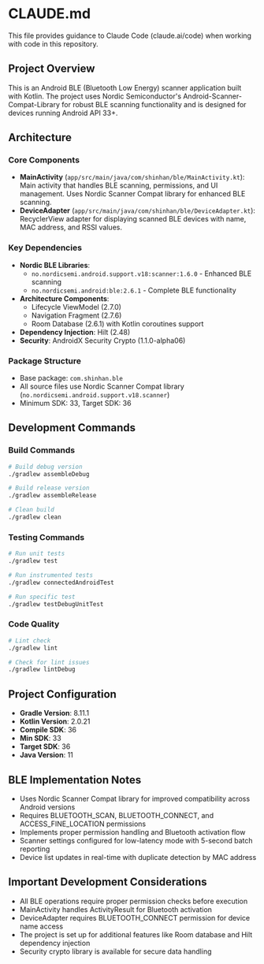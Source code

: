 # CLAUDE.md

This file provides guidance to Claude Code (claude.ai/code) when working with code in this repository.

## Project Overview

This is an Android BLE (Bluetooth Low Energy) scanner application built with Kotlin. The project uses Nordic Semiconductor's Android-Scanner-Compat-Library for robust BLE scanning functionality and is designed for devices running Android API 33+.

## Architecture

### Core Components
- **MainActivity** (`app/src/main/java/com/shinhan/ble/MainActivity.kt`): Main activity that handles BLE scanning, permissions, and UI management. Uses Nordic Scanner Compat library for enhanced BLE scanning.
- **DeviceAdapter** (`app/src/main/java/com/shinhan/ble/DeviceAdapter.kt`): RecyclerView adapter for displaying scanned BLE devices with name, MAC address, and RSSI values.

### Key Dependencies
- **Nordic BLE Libraries**: 
  - `no.nordicsemi.android.support.v18:scanner:1.6.0` - Enhanced BLE scanning
  - `no.nordicsemi.android:ble:2.6.1` - Complete BLE functionality
- **Architecture Components**: 
  - Lifecycle ViewModel (2.7.0)
  - Navigation Fragment (2.7.6)
  - Room Database (2.6.1) with Kotlin coroutines support
- **Dependency Injection**: Hilt (2.48)
- **Security**: AndroidX Security Crypto (1.1.0-alpha06)

### Package Structure
- Base package: `com.shinhan.ble`
- All source files use Nordic Scanner Compat library (`no.nordicsemi.android.support.v18.scanner`)
- Minimum SDK: 33, Target SDK: 36

## Development Commands

### Build Commands
```bash
# Build debug version
./gradlew assembleDebug

# Build release version
./gradlew assembleRelease

# Clean build
./gradlew clean
```

### Testing Commands
```bash
# Run unit tests
./gradlew test

# Run instrumented tests
./gradlew connectedAndroidTest

# Run specific test
./gradlew testDebugUnitTest
```

### Code Quality
```bash
# Lint check
./gradlew lint

# Check for lint issues
./gradlew lintDebug
```

## Project Configuration

- **Gradle Version**: 8.11.1
- **Kotlin Version**: 2.0.21
- **Compile SDK**: 36
- **Min SDK**: 33
- **Target SDK**: 36
- **Java Version**: 11

## BLE Implementation Notes

- Uses Nordic Scanner Compat library for improved compatibility across Android versions
- Requires BLUETOOTH_SCAN, BLUETOOTH_CONNECT, and ACCESS_FINE_LOCATION permissions
- Implements proper permission handling and Bluetooth activation flow
- Scanner settings configured for low-latency mode with 5-second batch reporting
- Device list updates in real-time with duplicate detection by MAC address

## Important Development Considerations

- All BLE operations require proper permission checks before execution
- MainActivity handles ActivityResult for Bluetooth activation
- DeviceAdapter requires BLUETOOTH_CONNECT permission for device name access
- The project is set up for additional features like Room database and Hilt dependency injection
- Security crypto library is available for secure data handling